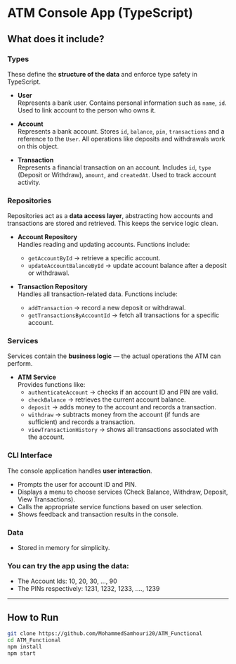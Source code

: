 # ATM Console App (TypeScript)

## What does it include?

### Types
These define the **structure of the data** and enforce type safety in TypeScript.

- **User**  
  Represents a bank user. Contains personal information such as `name`, `id`. Used to link account to the person who owns it.

- **Account**  
  Represents a bank account. Stores `id`, `balance`, `pin`, `transactions` and a reference to the `User`. All operations like deposits and withdrawals work on this object.

- **Transaction**  
  Represents a financial transaction on an account. Includes `id`, `type` (Deposit or Withdraw), `amount`, and `createdAt`. Used to track account activity.

### Repositories
Repositories act as a **data access layer**, abstracting how accounts and transactions are stored and retrieved. This keeps the service logic clean.

- **Account Repository**  
  Handles reading and updating accounts. Functions include:
  - `getAccountById` → retrieve a specific account.
  - `updateAccountBalanceById` → update account balance after a deposit or withdrawal.

- **Transaction Repository**  
  Handles all transaction-related data. Functions include:
  - `addTransaction` → record a new deposit or withdrawal.
  - `getTransactionsByAccountId` → fetch all transactions for a specific account.

### Services
Services contain the **business logic** — the actual operations the ATM can perform.

- **ATM Service**  
  Provides functions like:
  - `authenticateAccount` → checks if an account ID and PIN are valid.
  - `checkBalance` → retrieves the current account balance.
  - `deposit` → adds money to the account and records a transaction.
  - `withdraw` → subtracts money from the account (if funds are sufficient) and records a transaction.
  - `viewTransactionHistory` → shows all transactions associated with the account.

### CLI Interface
The console application handles **user interaction**.

- Prompts the user for account ID and PIN.  
- Displays a menu to choose services (Check Balance, Withdraw, Deposit, View Transactions).  
- Calls the appropriate service functions based on user selection.  
- Shows feedback and transaction results in the console.  

### Data
- Stored in memory for simplicity. 

### You can try the app using the data:
- The Account Ids: 10, 20, 30, ..., 90
- The PINs respectively: 1231, 1232, 1233, ...., 1239
---

## How to Run  
```bash
git clone https://github.com/MohammedSamhouri20/ATM_Functional
cd ATM_Functional
npm install
npm start
